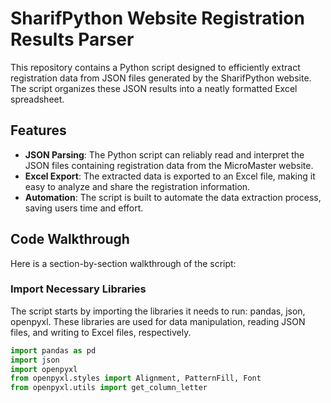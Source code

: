 # SharifPython Website Registration Results Parser

This repository contains a Python script designed to efficiently extract registration data from JSON files generated by the SharifPython website. The script organizes these JSON results into a neatly formatted Excel spreadsheet.

## Features

- **JSON Parsing**: The Python script can reliably read and interpret the JSON files containing registration data from the MicroMaster website.
- **Excel Export**: The extracted data is exported to an Excel file, making it easy to analyze and share the registration information.
- **Automation**: The script is built to automate the data extraction process, saving users time and effort.

## Code Walkthrough

Here is a section-by-section walkthrough of the script:

### Import Necessary Libraries
The script starts by importing the libraries it needs to run: pandas, json, openpyxl. These libraries are used for data manipulation, reading JSON files, and writing to Excel files, respectively.

```python
import pandas as pd
import json
import openpyxl
from openpyxl.styles import Alignment, PatternFill, Font
from openpyxl.utils import get_column_letter
```

